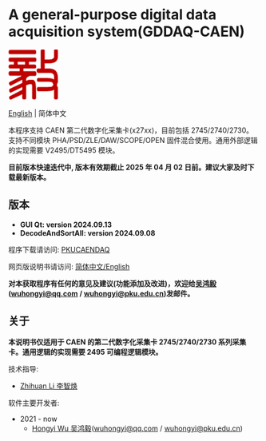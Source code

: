 <!-- README.md --- 
;; 
;; Description: 
;; Author: Hongyi Wu(吴鸿毅)
;; Email: wuhongyi@qq.com 
;; Created: 五 12月 17 20:14:52 2021 (+0800)
;; Last-Updated: 三 10月  2 16:59:35 2024 (+0800)
;;           By: Hongyi Wu(吴鸿毅)
;;     Update #: 25
;; URL: http://wuhongyi.cn -->

# A general-purpose digital data acquisition system(GDDAQ-CAEN)

![Yi logo](Yilogo100.png)

[English](https://github.com/wuhongyi/PKUCAENDAQ/blob/main/README.md) | 简体中文

本程序支持 CAEN 第二代数字化采集卡(x27xx)，目前包括 2745/2740/2730。支持不同模块 PHA/PSD/ZLE/DAW/SCOPE/OPEN 固件混合使用。通用外部逻辑的实现需要 V2495/DT5495 模块。 

**目前版本快速迭代中, 版本有效期截止 2025 年 04 月 02 日前。建议大家及时下载最新版本。**

## 版本

- **GUI Qt: version 2024.09.13**
- **DecodeAndSortAll: version 2024.09.08**


程序下载请访问:  [PKUCAENDAQ](https://github.com/wuhongyi/PKUCAENDAQ)

网页版说明书请访问:  [简体中文/English](http://wuhongyi.cn/PKUCAENDAQ/)


**对本获取程序有任何的意见及建议(功能添加及改进)，欢迎给[吴鸿毅](https://github.com/wuhongyi)(wuhongyi@qq.com / wuhongyi@pku.edu.cn)发邮件。**

## 关于

**本说明书仅适用于 CAEN 的第二代数字化采集卡 2745/2740/2730 系列采集卡。通用逻辑的实现需要 2495 可编程逻辑模块。**


技术指导:
- [Zhihuan Li 李智焕](https://github.com/zhihuanli)


软件主要开发者:
- 2021 - now
	- [Hongyi Wu 吴鸿毅](https://github.com/wuhongyi)(wuhongyi@qq.com / wuhongyi@pku.edu.cn) 




<!--
echo "# PKUCAENDAQ" >> README.md
git init
git add README.md
git commit -m "first commit"
git branch -M main
git remote add origin git@github.com:wuhongyi/PKUCAENDAQ.git
git push -u origin main
 -->
 
<!-- README.md ends here -->
